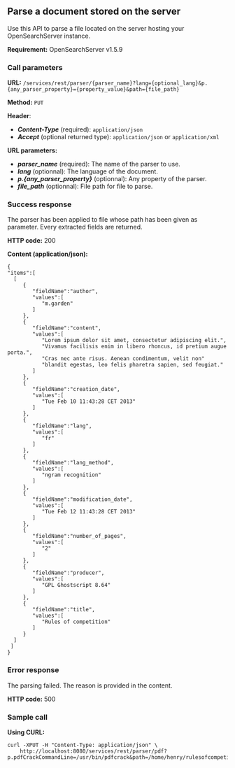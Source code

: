 ## Parse a document stored on the server

Use this API to parse a file located on the server hosting your OpenSearchServer instance.

**Requirement:** OpenSearchServer v1.5.9

### Call parameters

**URL:** ```/services/rest/parser/{parser_name}?lang={optional_lang}&p.{any_parser_property}={property_value}&path={file_path}```

**Method:** ```PUT```

**Header**:

- _**Content-Type**_ (required): ```application/json```
- _**Accept**_ (optional returned type): ```application/json``` or ```application/xml```

**URL parameters:**

- **_parser\_name_** (required): The name of the parser to use.
- **_lang_** (optionnal): The language of the document.
- **_p.{any_parser_property}_** (optionnal): Any property of the parser.
- **_file_path_** (optionnal): File path for file to parse.

### Success response
The parser has been applied to file whose path has been given as parameter. Every extracted fields are returned.

**HTTP code:**
200

**Content (application/json):**


    {  
    "items":[  
      [  
         {  
            "fieldName":"author",
            "values":[  
               "m.garden"
            ]
         },
         {  
            "fieldName":"content",
            "values":[  
               "Lorem ipsum dolor sit amet, consectetur adipiscing elit.",
			   "Vivamus facilisis enim in libero rhoncus, id pretium augue porta.",
			   "Cras nec ante risus. Aenean condimentum, velit non"
			   "blandit egestas, leo felis pharetra sapien, sed feugiat."
            ]
         },
         {  
            "fieldName":"creation_date",
            "values":[  
               "Tue Feb 10 11:43:28 CET 2013"
            ]
         },
         {  
            "fieldName":"lang",
            "values":[  
               "fr"
            ]
         },
         {  
            "fieldName":"lang_method",
            "values":[  
               "ngram recognition"
            ]
         },
         {  
            "fieldName":"modification_date",
            "values":[  
               "Tue Feb 12 11:43:28 CET 2013"
            ]
         },
         {  
            "fieldName":"number_of_pages",
            "values":[  
               "2"
            ]
         },
         {  
            "fieldName":"producer",
            "values":[  
               "GPL Ghostscript 8.64"
            ]
         },
         {  
            "fieldName":"title",
            "values":[  
               "Rules of competition"
            ]
         }
      ]
     ]
    }        

### Error response

The parsing failed. The reason is provided in the content.

**HTTP code:**
500

### Sample call

**Using CURL:**

    curl -XPUT -H "Content-Type: application/json" \
        http://localhost:8080/services/rest/parser/pdf?p.pdfCrackCommandLine=/usr/bin/pdfcrack&path=/home/henry/rulesofcompetitions.pdf
    
